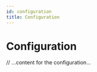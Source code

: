 ```yaml
---
id: configuration
title: Configuration
---
```


# Configuration

// ...content for the configuration...
